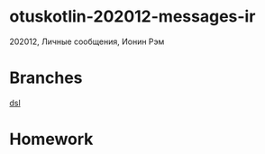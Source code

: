 # otuskotlin-202012-messages-ir
202012, Личные сообщения, Ионин Рэм

# Branches
[dsl](https://github.com/reomor/otuskotlin-202012-messages-ir/tree/usefull-stuff)

# Homework
